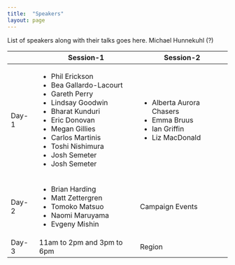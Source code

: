 ```yaml
---
title:  "Speakers"
layout: page
---
```


List of speakers along with their talks goes here. Michael Hunnekuhl (?)

|                       | Session-1                   | Session-2                   |
|-----------------------|-----------------------------|-----------------------------|
| Day-1                 | <ul><li>Phil Erickson</li><li>Bea Gallardo-Lacourt</li><li>Gareth Perry</li><li>Lindsay Goodwin</li><li>Bharat Kunduri</li><li>Eric Donovan</li><li>Megan Gillies</li><li>Carlos Martinis</li><li>Toshi Nishimura</li><li>Josh Semeter</li><li>Josh Semeter</li></ul>   | <ul><li>Alberta Aurora Chasers</li><li>Emma Bruus</li><li>Ian Griffin</li><li>Liz MacDonald</li></ul>                      |
| Day-2                 | <ul><li>Brian Harding</li><li>Matt Zettergren</li><li>Tomoko Matsuo</li><li>Naomi Maruyama</li><li>Evgeny Mishin</li></ul>  | Campaign Events                      |
| Day-3                 | 11am to 2pm and 3pm to 6pm  | Region                      |